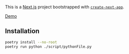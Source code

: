 This is a [Next.js](https://nextjs.org/) project bootstrapped with [`create-next-app`](https://github.com/vercel/next.js/tree/canary/packages/create-next-app).

[Demo](https://portfolio-shoto.vercel.app/)

## Installation 
```bash
poetry install --no-root
poetry run python ./script/pythonFile.py
```